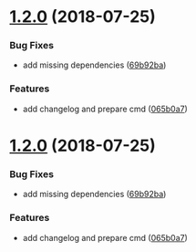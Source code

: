 # [1.2.0](https://github.com/bmenant/release-test/compare/v1.1.0...v1.2.0) (2018-07-25)


### Bug Fixes

* add missing dependencies ([69b92ba](https://github.com/bmenant/release-test/commit/69b92ba))


### Features

* add changelog and prepare cmd ([065b0a7](https://github.com/bmenant/release-test/commit/065b0a7))

# [1.2.0](https://github.com/bmenant/release-test/compare/v1.1.0...v1.2.0) (2018-07-25)


### Bug Fixes

* add missing dependencies ([69b92ba](https://github.com/bmenant/release-test/commit/69b92ba))


### Features

* add changelog and prepare cmd ([065b0a7](https://github.com/bmenant/release-test/commit/065b0a7))
